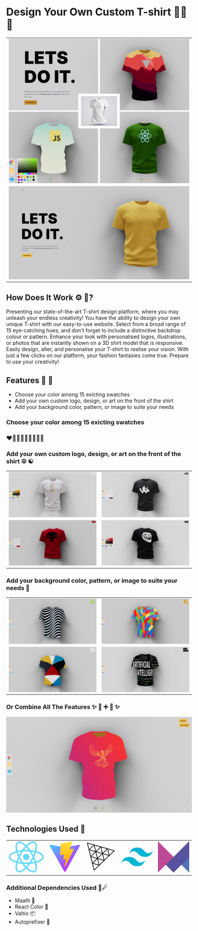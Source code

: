 # Design Your Own Custom T-shirt 👚🎽👕

<table>
  <tr>
    <td><img src="/3dShirt/src/assets/thumbs/0.png" alt="Image 1"></td>
  </tr>
  <tr>
    <td><img src="/3dShirt/src/assets/thumbs/1.png" alt="Image 2"></td>
  </tr>
</table>


## How Does It Work ⚙ 🤔?

Presenting our state-of-the-art T-shirt design platform, where you may unleash your endless creativity! You have the ability to design your own unique T-shirt with our easy-to-use website. Select from a broad range of 15 eye-catching hues, and don't forget to include a distinctive backdrop colour or pattern. Enhance your look with personalised logos, illustrations, or photos that are instantly shown on a 3D shirt model that is responsive. Easily design, alter, and personalise your T-shirt to realise your vision. With just a few clicks on our platform, your fashion fantasies come true. Prepare to use your creativity!

## Features 🤖 👾
<ul>
  <li>Choose your color among 15 exicting swatches</li>
  <li>Add your own custom logo, design, or art on the front of the shirt</li>
  <li>Add your background color, pattern, or image to suite your needs</li>
</ul>

<!-- This is where to explore about the features further:  -->

### Choose your color among 15 exicting swatches 
### ❤🧡💛💚💙💜🤎🖤🤍


### Add your own custom logo, design, or art on the front of the shirt ☮ ☯
<table>
  <tr>
    <td><img src="/3dShirt/src/assets/thumbs/2.png" alt="Image b"></td>
    <td><img src="/3dShirt/src/assets/thumbs/3.png" alt="Image b"></td>
  </tr>
  <tr>
    <td><img src="/3dShirt/src/assets/thumbs/4.png" alt="Image 7"></td>
    <td><img src="/3dShirt/src/assets/thumbs/5.png" alt="Image b"></td>
  </tr>
</table>


### Add your background color, pattern, or image to suite your needs 🎢

<table>
  <tr>
    <td><img src="/3dShirt/src/assets/thumbs/6.png" alt="Image b"></td>
    <td><img src="/3dShirt/src/assets/thumbs/7.png" alt="Image b"></td>

  </tr>
  <tr>
    <td><img src="/3dShirt/src/assets/thumbs/8.png" alt="Image 7"></td>
    <td><img src="/3dShirt/src/assets/thumbs/10.png" alt="Image 7"></td>
  </tr>
</table>

### Or Combine All The Features ✨ 💮 ➕ 🌄 ✨
<img src="/3dShirt/src/assets/thumbs/9.png" alt="Image 7">


## Technologies Used 🌌
<table>
  <tr>
    <td><img src="/3dShirt/src/assets/logo/react.png" alt="Image a"></td>
    <td><img src="/3dShirt/src/assets/logo/vite.png" alt="Image a"></td>
    <td><img src="/3dShirt/src/assets/logo/threejs.png" alt="Image a"></td>
    <td><img src="/3dShirt/src/assets/logo/taiwind.png" alt="Image a"></td>
    <td><img src="/3dShirt/src/assets/logo/framer.png" alt="Image a"></td>
  </tr>
</table>


### Additional Dependencies Used 🌠☄
<ul>
  <li>Maath 🧮</li>
  <li>React Color 🎨</li>
  <li>Valtio 📦</li>
  <li>Autoprefixer 📄</li>
</ul>

